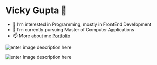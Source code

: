 # Vicky Gupta 👋

 - 👀 I’m interested in Programming, mostly in FrontEnd Development
 - 🌱 I’m currently pursuing Master of Computer Applications
 - 📫 More about me [Portfolio](https://vickygupta16.github.io/#/)

![enter image description here](https://github-readme-stats.vercel.app/api?username=vickygupta16&show_icons=true&theme=blue-green)

![enter image description here](https://github-readme-stats.vercel.app/api/top-langs/?username=vickygupta16&theme=blue-green&langs_count=7&hide=Java,Blade,Hack,SCSS,Vue,ASP&exclude_repo=vg-portfolio)
